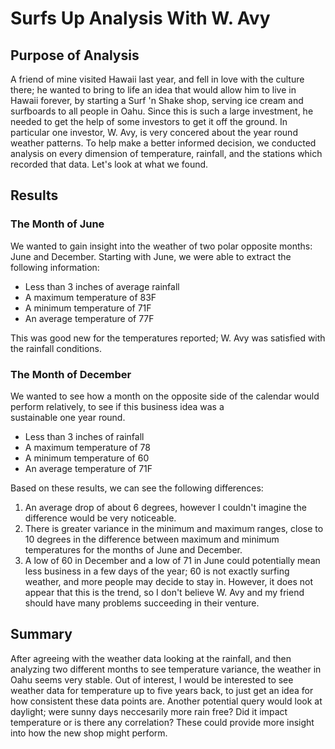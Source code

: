 # Surfs Up Analysis With W. Avy

## Purpose of Analysis

A friend of mine visited Hawaii last year, and fell in love with the culture there; he wanted to bring to life an idea that would
allow him to live in Hawaii forever, by starting a Surf 'n Shake shop, serving ice cream and surfboards to all people in Oahu. Since
this is such a large investment, he needed to get the help of some investors to get it off the ground. In particular one investor, 
W. Avy, is very concered about the year round weather patterns. To help make a better informed decision, we conducted analysis on 
every dimension of temperature, rainfall, and the stations which recorded that data. Let's look at what we found. 

## Results

### The Month of June

We wanted to gain insight into the weather of two polar opposite months: June and December. Starting with June, we were able to 
extract the following information:

+ Less than 3 inches of average rainfall
+ A maximum temperature of 83F
+ A minimum temperature of 71F
+ An average temperature of 77F

This was good new for the temperatures reported; W. Avy was satisfied with the rainfall conditions.

### The Month of December

We wanted to see how a month on the opposite side of the calendar would perform relatively, to see if this business idea was a  
sustainable one year round. 

+ Less than 3 inches of rainfall
+ A maximum temperature of 78
+ A minimum temperature of 60
+ An average temperature of 71F

Based on these results, we can see the following differences:

1.  An average drop of about 6 degrees, however I couldn't imagine the difference would be 
very noticeable. 
2. There is greater variance in the minimum and maximum ranges, close to 10 degrees in the difference between maximum and minimum
temperatures for the months of June and December. 
3. A low of 60 in December and a low of 71 in June could potentially mean less business in a few days of the year; 60 is not exactly 
surfing weather, and more people may decide to stay in. However, it does not appear that this is the trend, so I don't believe 
W. Avy and my friend should have many problems succeeding in their venture. 

## Summary

After agreeing with the weather data looking at the rainfall, and then analyzing two different months to see temperature variance, 
the weather in Oahu seems very stable. Out of interest, I would be interested to see weather data for temperature up to five years
back, to just get an idea for how consistent these data points are. Another potential query would look at daylight; were sunny days
neccesarily more rain free? Did it impact temperature or is there any correlation? These could provide more insight into how the new
shop might perform.
